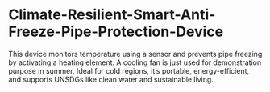 # Climate-Resilient-Smart-Anti-Freeze-Pipe-Protection-Device
 This device monitors temperature using a sensor and prevents pipe freezing by activating a heating element. A cooling fan is just used for demonstration purpose in summer. Ideal for cold regions, it’s portable, energy-efficient, and supports UNSDGs like clean water and sustainable living.
